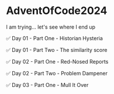 # AdventOfCode2024

I am trying... let's see where I end up

✅ Day 01 - Part One - Historian Hysteria

✅ Day 01 - Part Two - The similarity score

✅ Day 02 - Part One - Red-Nosed Reports

✅ Day 02 - Part Two - Problem Dampener

✅ Day 03 - Part One - Mull It Over
